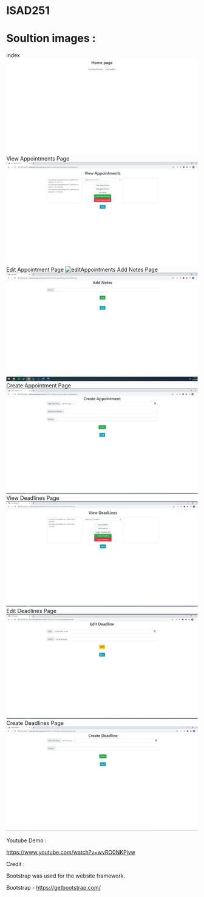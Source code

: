 # ISAD251
<h1>Soultion images : </h1>

index
![index](/images/index.png)
View Appointments Page
![viewAppointments](/images/viewAppointmentsChrome.png)
Edit Appointment Page
![editAppointments](/images/editAppointmentChrome.png)
Add Notes Page
![addNotes](/images/addNotesChrome.png)
Create Appointment Page
![createAppointments](/images/createAppointmentChrome.png)
View Deadlines Page
![viewDeadlines](/images/viewDeadlinesChrome.png)
Edit Deadlines Page
![editDeadlines](/images/editDeadlineChrome.png)
Create Deadlines Page
![createDeadlines](/images/createDeadlineChrome.png)


Youtube Demo :

https://www.youtube.com/watch?v=wvRO0NKPjvw

Credit :

Bootstrap was used for the website framework.

Bootstrap - https://getbootstrap.com/

